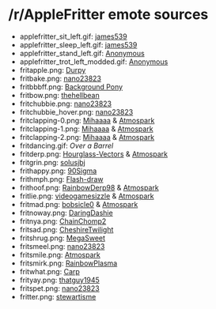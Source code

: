 /r/AppleFritter emote sources
=============================

* applefritter_sit_left.gif: [james539](http://james539.deviantart.com/art/Apple-Fritter-290579129)
* applefritter_sleep_left.gif: [james539](http://james539.deviantart.com/art/Apple-Fritter-290579129)
* applefritter_stand_left.gif: [Anonymous](https://github.com/RoosterDragon/Desktop-Ponies/blob/master/Content/credits.txt#L113)
* applefritter_trot_left_modded.gif: [Anonymous](https://github.com/RoosterDragon/Desktop-Ponies/blob/master/Content/credits.txt#L113)
* fritapple.png: [Durpy](http://durpy.deviantart.com/art/Appaloosa-Fritter-290904050)
* fritbake.png: [nano23823](http://nano23823.deviantart.com/art/Apple-Fritter-decorating-cupcakes-for-Chrysalis-442879726)
* fritbbbff.png: [Background Pony](http://derpiboo.ru/544765)
* fritbow.png: [thehellbean](http://thehellbean.deviantart.com/art/Apple-Fritter-Bowing-to-Cadence-299126794)
* fritchubbie.png: [nano23823](http://nano23823.deviantart.com/art/Apple-Fritter-chubbie-442315373)
* fritchubbie_hover.png: [nano23823](http://nano23823.deviantart.com/art/Apple-Fritter-chubbie-442315373)
* fritclapping-0.png: [Mihaaaa](http://mihaaaa.deviantart.com/art/Mihaaaa-clopplauding-base-260182071) & [Atmospark](http://atmospark.deviantart.com/art/Apple-Fritter-291672563)
* fritclapping-1.png: [Mihaaaa](http://mihaaaa.deviantart.com/art/Mihaaaa-clopplauding-base-260182071) & [Atmospark](http://atmospark.deviantart.com/art/Apple-Fritter-291672563)
* fritclapping-2.png: [Mihaaaa](http://mihaaaa.deviantart.com/art/Mihaaaa-clopplauding-base-260182071) & [Atmospark](http://atmospark.deviantart.com/art/Apple-Fritter-291672563)
* fritdancing.gif: *Over a Barrel*
* fritderp.png: [Hourglass-Vectors](http://hourglass-vectors.deviantart.com/art/Does-this-look-like-the-face-of-mercy-to-you-427924087) & [Atmospark](http://atmospark.deviantart.com/art/Apple-Fritter-291672563)
* fritgrin.png: [solusjbj](http://solusjbj.deviantart.com/art/Apple-Fritter-BG-pony-216553173)
* frithappy.png: [90Sigma](http://90sigma.deviantart.com/art/Apple-Strudely-312895650)
* frithmph.png: [Flash-draw](http://flash-draw.deviantart.com/art/Apple-Fritter-Dancing-304438816)
* frithoof.png: [RainbowDerp98](http://rainbowderp98.deviantart.com/art/Dash-Face-Hoof-316831302) & [Atmospark](http://atmospark.deviantart.com/art/Apple-Fritter-291672563)
* fritlie.png: [videogamesizzle](http://videogamesizzle.deviantart.com/art/Shifty-Apple-Jack-258941694) & [Atmospark](http://atmospark.deviantart.com/art/Apple-Fritter-291672563)
* fritmad.png: [bobsicle0](http://bobsicle0.deviantart.com/art/Roseluck-Scrunch-421232989) & [Atmospark](http://atmospark.deviantart.com/art/Apple-Fritter-291672563)
* fritnoway.png: [DaringDashie](http://daringdashie.deviantart.com/art/Apple-Fritter-GASP-338360021)
* fritnya.png: [ChainChomp2](http://chainchomp2.deviantart.com/art/Apple-Fritter-NYA-389265984)
* fritsad.png: [CheshireTwilight](http://cheshiretwilight.deviantart.com/art/Apple-Fritter-is-depressed-388170705)
* fritshrug.png: [MegaSweet](http://megasweet.deviantart.com/art/lol-idunno-192238159)
* fritsmeel.png: [nano23823](http://nano23823.deviantart.com/art/Apple-Fritter-Smeel-434216070)
* fritsmile.png: [Atmospark](http://atmospark.deviantart.com/art/Apple-Fritter-291672563)
* fritsmirk.png: [RainbowPlasma](http://rainbowplasma.deviantart.com/art/Apple-Fritter-Apple-Family-Collab-313745430)
* fritwhat.png: [Carp](http://broni.es/printthread.php?tid=2320&page=2)
* frityay.png: [thatguy1945](http://thatguy1945.deviantart.com/art/Apple-Fritter-hugs-344202644)
* fritspet.png: [nano23823](http://nano23823.deviantart.com/art/Apple-Fritter-s-pet-beaver-438987437)
* fritter.png: [stewartisme](http://stewartisme.deviantart.com/art/Apple-Fritter-346155425)
